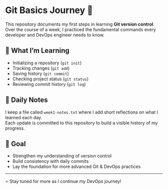# Git Basics Journey 🚀

This repository documents my first steps in learning **Git version control**.  
Over the course of a week, I practiced the fundamental commands every developer and DevOps engineer needs to know.

## 📌 What I’m Learning
- Initializing a repository (`git init`)
- Tracking changes (`git add`)
- Saving history (`git commit`)
- Checking project status (`git status`)
- Reviewing commit history (`git log`)

## 📝 Daily Notes
I keep a file called `week1-notes.txt` where I add short reflections on what I learned each day.  
Each update is committed to this repository to build a visible history of my progress.

## 🎯 Goal
- Strengthen my understanding of version control
- Build consistency with daily commits
- Lay the foundation for more advanced Git & DevOps practices

---

⭐ Stay tuned for more as I continue my DevOps journey!

